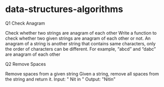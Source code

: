 # data-structures-algorithms
Q1 Check Anagram

Check whether two strings are anagram of each other Write a function to check whether two given strings are anagram of each other or not. An anagram of a string is another string that contains same characters, only the order of characters can be different. For example, “abcd” and “dabc” are anagram of each other

Q2 Remove Spaces

Remove spaces from a given string
Given a string, remove all spaces from the string and return it.
Input:  " Nit in "
Output: "Nitin"
